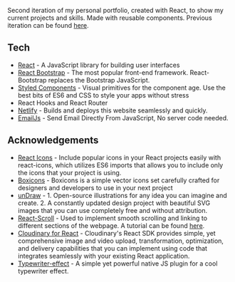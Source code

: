

Second iteration of my personal portfolio, created with React, to show my current projects and skills. Made with reusable components.
Previous iteration can be found [here](https://github.com/nabarcala/Python-and-Flask-Ex).

## Tech
* [React](https://reactjs.org/) - A JavaScript library for building user interfaces
* [React Bootstrap](https://react-bootstrap.github.io/) - The most popular front-end framework. React-Bootstrap replaces the Bootstrap JavaScript.
* [Styled Components](https://styled-components.com/) - Visual primitives for the component age. Use the best bits of ES6 and CSS to style your apps without stress
*  React Hooks and React Router
* [Netlify](https://www.netlify.com/) - Builds and deploys this website seamlessly and quickly.
* [EmailJs](https://www.emailjs.com/) - Send Email Directly From JavaScript, No server code needed.


## Acknowledgements
* [React Icons](https://react-icons.github.io/react-icons/) - Include popular icons in your React projects easily with react-icons, which utilizes ES6 imports that allows you to include only the icons that your project is using.
* [Boxicons](https://boxicons.com/) - Boxicons is a simple vector icons set carefully crafted for designers and developers to use in your next project
* [unDraw](https://undraw.co/) - 1. Open-source illustrations for any idea you can imagine and create. 2. A constantly updated design project with beautiful SVG images that you can use completely free and without attribution.
* [React-Scroll](https://github.com/fisshy/react-scroll) - Used to implement smooth scrolling and linking to different sections of the webpage. A tutorial can be found [here](https://www.digitalocean.com/community/tutorials/how-to-implement-smooth-scrolling-in-react).
* [Cloudinary for React](https://cloudinary.com/documentation/react_integration) - Cloudinary's React SDK provides simple, yet comprehensive image and video upload, transformation, optimization, and delivery capabilities that you can implement using code that integrates seamlessly with your existing React application.
* [Typewriter-effect](https://www.npmjs.com/package/typewriter-effect) - A simple yet powerful native JS plugin for a cool typewriter effect.



